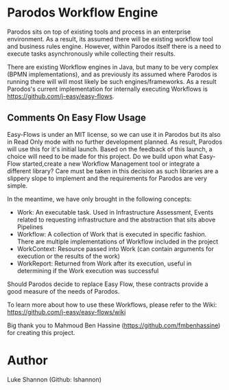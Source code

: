 # Parodos Workflow Engine

Parodos sits on top of existing tools and process in an enterprise environment. As a result, its assumed there will be
existing workflow tool and business rules engine. However, within Parodos itself there is a need to execute tasks
asynchronously while collecting their results.

There are existing Workflow engines in Java, but many to be very complex (BPMN implementations), and as previously its
assumed where Parodos is running there will will most likely be such engines/frameworks. As a result Parodos's current
implementation for internally executing Workflows is https://github.com/j-easy/easy-flows.

## Comments On Easy Flow Usage

Easy-Flows is under an MIT license, so we can use it in Parodos but its also in Read Only mode with no further
development planned. As result, Parodos will use this for it's initial launch. Based on the feedback of this launch, a
choice will need to be made for this project. Do we build upon what Easy-Flow started,create a new Workflow Management
tool or integrate a different library? Care must be taken in this decision as such libraries are a slippery slope to
implement and the requirements for Parodos are very simple.

In the meantime, we have only brought in the following concepts:

- Work: An executable task. Used in Infrastructure Assessment, Events related to requesting infrastructure and the
  abstraction that sits above Pipelines
- Workflow: A collection of Work that is executed in specific fashion. There are multiple implementations of Workflow
  included in the project
- WorkContext: Resource passed into Work (can contain arguments for execution or the results of the work)
- WorkReport: Returned from Work after its execution, useful in determining if the Work execution was successful

Should Parodos decide to replace Easy Flow, these contracts provide a good measure of the needs of Parodos.

To learn more about how to use these Workflows, please refer to the Wiki:
https://github.com/j-easy/easy-flows/wiki

Big thank you to Mahmoud Ben Hassine (https://github.com/fmbenhassine) for creating this project.

# Author

Luke Shannon (Github: lshannon)
